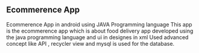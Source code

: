 ## Ecommerence App
Ecommerence App in android using JAVA Programming language This app is the ecommerence app which is about food delivery app developed using the java programming language and ui in designes in xml Used advanced concept like API , recycler view and mysql is used for the database.

